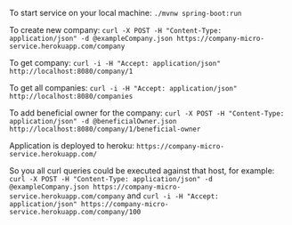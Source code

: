 To start service on your local machine:
``./mvnw spring-boot:run`` 

To create new company:
``curl -X POST -H "Content-Type: application/json" -d @exampleCompany.json https://company-micro-service.herokuapp.com/company``

To get company:
``curl -i -H "Accept: application/json" http://localhost:8080/company/1``

To get all companies:
``curl -i -H "Accept: application/json" http://localhost:8080/companies``

To add beneficial owner for the company:
``curl -X POST -H "Content-Type: application/json" -d @beneficialOwner.json http://localhost:8080/company/1/beneficial-owner``

Application is deployed to heroku:
``https://company-micro-service.herokuapp.com/`` 

So you all curl queries could be executed against that host, for example:
``curl -X POST -H "Content-Type: application/json" -d @exampleCompany.json https://company-micro-service.herokuapp.com/company``
and
``curl -i -H "Accept: application/json" https://company-micro-service.herokuapp.com/company/100``